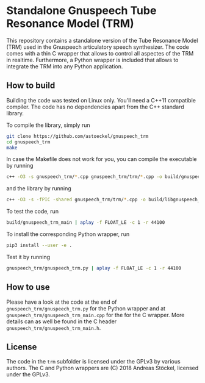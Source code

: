 # Standalone Gnuspeech Tube Resonance Model (TRM)

This repository contains a standalone version of the Tube Resonance Model (TRM)
used in the Gnuspeech articulatory speech synthesizer. The code comes with a
thin C wrapper that allows to control all aspectes of the TRM in
realtime. Furthermore, a Python wrapper is included that allows to integrate the
TRM into any Python application.

## How to build

Building the code was tested on Linux only. You'll need a C++11 compatible
compiler. The code has no dependencies apart from the C++ standard library.

To compile the library, simply run
```sh
git clone https://github.com/astoeckel/gnuspeech_trm
cd gnuspeech_trm
make
```

In case the Makefile does not work for you, you can compile the executable by
running
```sh
c++ -O3 -s gnuspeech_trm/*.cpp gnuspeech_trm/trm/*.cpp -o build/gnuspeech_trm_main
```
and the library by running
```sh
c++ -O3 -s -fPIC -shared gnuspeech_trm/trm/*.cpp -o build/libgnuspeech_trm.so
```

To test the code, run
```sh
build/gnuspeech_trm_main | aplay -f FLOAT_LE -c 1 -r 44100
```

To install the corresponding Python wrapper, run
```sh
pip3 install --user -e .
```

Test it by running
```sh
gnuspeech_trm/gnuspeech_trm.py | aplay -f FLOAT_LE -c 1 -r 44100
```

## How to use

Please have a look at the code at the end of `gnuspeech_trm/gnuspeech_trm.py`
for the Python wrapper and at `gnuspeech_trm/gnuspeech_trm_main.cpp` for
the for the C wrapper. More details can as well be found in the C header
`gnuspeech_trm/gnuspeech_trm_main.h`.

## License

The code in the `trm` subfolder is licensed under the GPLv3 by various authors.
The C and Python wrappers are (C) 2018 Andreas Stöckel, licensed under the GPLv3.

